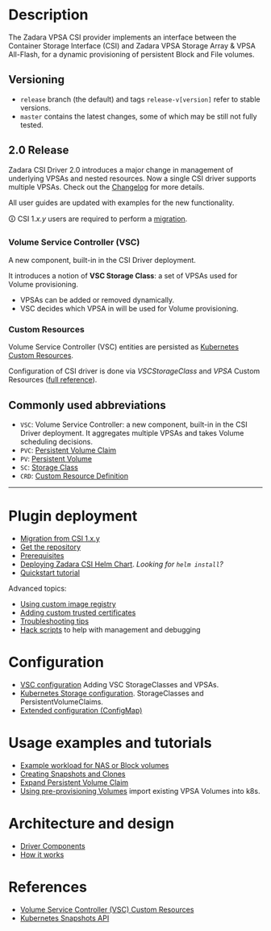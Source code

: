 # Description

The Zadara VPSA CSI provider implements an interface between the Container Storage Interface (CSI)
and Zadara VPSA Storage Array & VPSA All-Flash, for a dynamic provisioning of persistent Block and File volumes.

## Versioning

- `release` branch (the default) and tags `release-v[version]` refer to stable versions.
- `master` contains the latest changes, some of which may be still not fully tested.

## 2.0 Release

Zadara CSI Driver 2.0 introduces a major change in management of underlying VPSAs and nested resources. Now a single CSI
driver supports multiple VPSAs. Check out the [Changelog](../changelogs/CHANGELOG-v2.md) for more details.

All user guides are updated with examples for the new functionality.

🛈 CSI 1._x.y_ users are required to perform a [migration](migration.md).

### Volume Service Controller (VSC)

A new component, built-in in the CSI Driver deployment.

It introduces a notion of **VSC Storage Class**: a set of VPSAs used for Volume provisioning.

- VPSAs can be added or removed dynamically.
- VSC decides which VPSA in will be used for Volume provisioning.

### Custom Resources

Volume Service Controller (VSC) entities are persisted
as [Kubernetes Custom Resources](https://kubernetes.io/docs/concepts/extend-kubernetes/api-extension/custom-resources/).

Configuration of CSI driver is done via _VSCStorageClass_ and _VPSA_ Custom
Resources ([full reference](custom_resources_generated.md)).

## Commonly used abbreviations

- `VSC`: Volume Service Controller: a new component, built-in in the CSI Driver deployment. It aggregates multiple VPSAs and takes Volume scheduling decisions.
- `PVC`: [Persistent Volume Claim](https://kubernetes.io/docs/concepts/storage/persistent-volumes/#introduction)
- `PV`: [Persistent Volume](https://kubernetes.io/docs/concepts/storage/persistent-volumes/#introduction)
- `SC`: [Storage Class](https://kubernetes.io/docs/concepts/storage/storage-classes/)
- `CRD`: [Custom Resource Definition](https://kubernetes.io/docs/concepts/extend-kubernetes/api-extension/custom-resources/#customresourcedefinitions)

---

# Plugin deployment

- [Migration from CSI 1.x.y](migration.md)
- [Get the repository](get_repo.md)
- [Prerequisites](prerequisites.md)
- [Deploying Zadara CSI Helm Chart](helm_deploy.md). *Looking for `helm install`?*
- [Quickstart tutorial](quickstart.md)

Advanced topics:

- [Using custom image registry](custom_image_registry.md)
- [Adding custom trusted certificates](custom_certificates.md)
- [Troubleshooting tips](troubleshooting.md)
- [Hack scripts](hack_scripts.md) to help with management and debugging

# Configuration

- [VSC configuration](configuring_vsc.md) Adding VSC StorageClasses and VPSAs.
- [Kubernetes Storage configuration](configuring_storage.md). StorageClasses and PersistentVolumeClaims.
- [Extended configuration (ConfigMap)](configmap.md)

# Usage examples and tutorials

- [Example workload for NAS or Block volumes](example_workload.md)
- [Creating Snapshots and Clones](example_snapshots.md)
- [Expand Persistent Volume Claim](example_volume_expand.md)
- [Using pre-provisioning Volumes](example_preprovisioning.md) import existing VPSA Volumes into k8s.

# Architecture and design

- [Driver Components](components.md)
- [How it works](how_it_works.md)

# References

- [Volume Service Controller (VSC) Custom Resources](custom_resources_generated.md)
- [Kubernetes Snapshots API](snapshots_api_generated.md)
